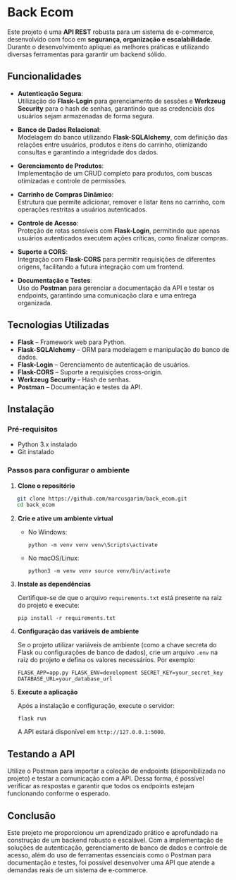 # Back Ecom

Este projeto é uma **API REST** robusta para um sistema de e-commerce, desenvolvido com foco em **segurança, organização e escalabilidade**. Durante o desenvolvimento apliquei as melhores práticas e utilizando diversas ferramentas para garantir um backend sólido.

## Funcionalidades

- **Autenticação Segura**:  
  Utilização do **Flask-Login** para gerenciamento de sessões e **Werkzeug Security** para o hash de senhas, garantindo que as credenciais dos usuários sejam armazenadas de forma segura.

- **Banco de Dados Relacional**:  
  Modelagem do banco utilizando **Flask-SQLAlchemy**, com definição das relações entre usuários, produtos e itens do carrinho, otimizando consultas e garantindo a integridade dos dados.

- **Gerenciamento de Produtos**:  
  Implementação de um CRUD completo para produtos, com buscas otimizadas e controle de permissões.

- **Carrinho de Compras Dinâmico**:  
  Estrutura que permite adicionar, remover e listar itens no carrinho, com operações restritas a usuários autenticados.

- **Controle de Acesso**:  
  Proteção de rotas sensíveis com **Flask-Login**, permitindo que apenas usuários autenticados executem ações críticas, como finalizar compras.

- **Suporte a CORS**:  
  Integração com **Flask-CORS** para permitir requisições de diferentes origens, facilitando a futura integração com um frontend.

- **Documentação e Testes**:  
  Uso do **Postman** para gerenciar a documentação da API e testar os endpoints, garantindo uma comunicação clara e uma entrega organizada.

## Tecnologias Utilizadas

- **Flask** – Framework web para Python.
- **Flask-SQLAlchemy** – ORM para modelagem e manipulação do banco de dados.
- **Flask-Login** – Gerenciamento de autenticação de usuários.
- **Flask-CORS** – Suporte a requisições cross-origin.
- **Werkzeug Security** – Hash de senhas.
- **Postman** – Documentação e testes da API.

## Instalação

### Pré-requisitos

- Python 3.x instalado
- Git instalado

### Passos para configurar o ambiente

1. **Clone o repositório**

```bash
   git clone https://github.com/marcusgarim/back_ecom.git
   cd back_ecom
```

2. **Crie e ative um ambiente virtual**

    - No Windows:

        `python -m venv venv venv\Scripts\activate`

    - No macOS/Linux:

        `python3 -m venv venv source venv/bin/activate`

3. **Instale as dependências**

    Certifique-se de que o arquivo `requirements.txt` está presente na raiz do projeto e execute:

    `pip install -r requirements.txt`

4. **Configuração das variáveis de ambiente**

    Se o projeto utilizar variáveis de ambiente (como a chave secreta do Flask ou configurações de banco de dados), crie um arquivo `.env` na raiz do projeto e defina os valores necessários. Por exemplo:

    `FLASK_APP=app.py FLASK_ENV=development SECRET_KEY=your_secret_key DATABASE_URL=your_database_url`

5. **Execute a aplicação**

    Após a instalação e configuração, execute o servidor:

    `flask run`

    A API estará disponível em `http://127.0.0.1:5000`.

## Testando a API

Utilize o Postman para importar a coleção de endpoints (disponibilizada no projeto) e testar a comunicação com a API. Dessa forma, é possível verificar as respostas e garantir que todos os endpoints estejam funcionando conforme o esperado.

## Conclusão

Este projeto me proporcionou um aprendizado prático e aprofundado na construção de um backend robusto e escalável. Com a implementação de soluções de autenticação, gerenciamento de banco de dados e controle de acesso, além do uso de ferramentas essenciais como o Postman para documentação e testes, foi possível desenvolver uma API que atende a demandas reais de um sistema de e-commerce.